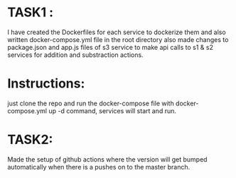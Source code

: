 # TASK1 :
I have created the Dockerfiles for each service to dockerize them and also written docker-compose.yml file in the root directory
also made changes to package.json and app.js files of s3 service to make api calls to s1 & s2 services for addition and substraction actions.
# Instructions:
just clone the repo and run the docker-compose file with docker-compose.yml up -d command, services will start and run.

# TASK2:
Made the setup of github actions where the version will get bumped automatically when there is a pushes on to the master branch.

